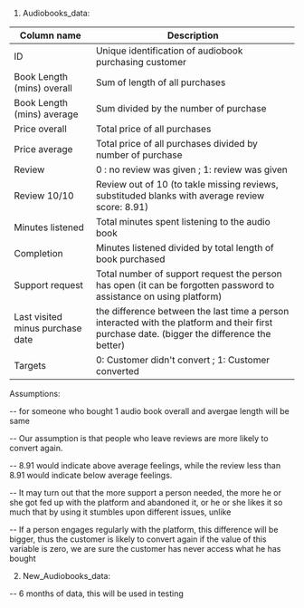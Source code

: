 1. Audiobooks_data: 

| Column name | Description |
| ------------- | ------------- |
| ID  | Unique identification of audiobook purchasing customer  |
| Book Length (mins) overall  | Sum of length of all purchases  |
| Book Length (mins) average  | Sum divided by the number of purchase  |
| Price overall | Total price of all purchases |
| Price average  | Total price of all purchases divided by number of purchase  |
| Review  | 0 : no review was given ; 1: review was given  |
| Review 10/10  | Review out of 10 (to takle missing reviews, substituded blanks with average review score: 8.91)  |
| Minutes listened  | Total minutes spent listening to the audio book   |
| Completion  | Minutes listened  divided by total length of book purchased  |
| Support request| Total number of support request the person has open (it can be forgotten password to assistance on using platform)  |
| Last visited minus purchase date | the difference between the last time a person interacted with the platform and their first purchase date. (bigger the difference the better)  |
| Targets | 0: Customer didn't convert ; 1: Customer converted |

Assumptions:

-- for someone who bought 1 audio book overall and avergae length will be same


-- Our assumption is that people who leave reviews are more likely to convert again.


-- 8.91 would indicate above average feelings, while the review less than 8.91 would indicate below average feelings.


-- It may turn out that the more support a person needed, the more he or she got fed up with the platform and abandoned it, or he or she likes it so much that by using it stumbles upon different issues, unlike


-- If a person engages regularly with the platform, this difference will be bigger, thus the customer is likely to convert again if the value of this variable is zero, we are sure the customer has never access what he has bought


2. New_Audiobooks_data:

-- 6 months of data, this will be used in testing
